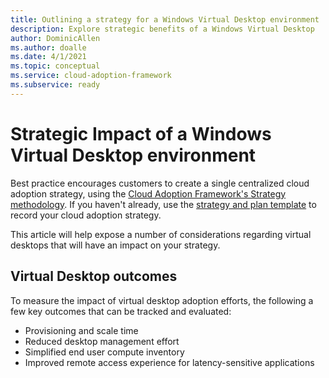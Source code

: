 ```yaml
---
title: Outlining a strategy for a Windows Virtual Desktop environment
description: Explore strategic benefits of a Windows Virtual Desktop
author: DominicAllen
ms.author: doalle
ms.date: 4/1/2021
ms.topic: conceptual
ms.service: cloud-adoption-framework
ms.subservice: ready
---
```


# Strategic Impact of a Windows Virtual Desktop environment

Best practice encourages customers to create a single centralized cloud adoption strategy, using the [Cloud Adoption Framework's Strategy methodology](../../strategy/index.md). If you haven't already, use the [strategy and plan template](https://raw.githubusercontent.com/microsoft/CloudAdoptionFramework/master/plan/cloud-adoption-framework-strategy-and-plan-template.docx) to record your cloud adoption strategy.

This article will help expose a number of considerations regarding virtual desktops that will have an impact on your strategy.

## Virtual Desktop outcomes

To measure the impact of virtual desktop adoption efforts, the following a few key outcomes that can be tracked and evaluated:

- Provisioning and scale time
- Reduced desktop management effort
- Simplified end user compute inventory
- Improved remote access experience for latency-sensitive applications

